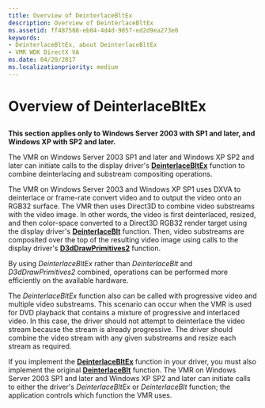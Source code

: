 ```yaml
---
title: Overview of DeinterlaceBltEx
description: Overview of DeinterlaceBltEx
ms.assetid: ff487508-eb04-4d4d-9057-ed2d9ea273e0
keywords:
- DeinterlaceBltEx, about DeinterlaceBltEx
- VMR WDK DirectX VA
ms.date: 04/20/2017
ms.localizationpriority: medium
---
```


# Overview of DeinterlaceBltEx


## <span id="ddk_overview_of_deinterlacebltex_gg"></span><span id="DDK_OVERVIEW_OF_DEINTERLACEBLTEX_GG"></span>


**This section applies only to Windows Server 2003 with SP1 and later, and Windows XP with SP2 and later.**

The VMR on Windows Server 2003 SP1 and later and Windows XP SP2 and later can initiate calls to the display driver's [**DeinterlaceBltEx**](https://docs.microsoft.com/windows-hardware/drivers/display/dxva-deinterlacebobdeviceclass-deinterlacebltex) function to combine deinterlacing and substream compositing operations.

The VMR on Windows Server 2003 and Windows XP SP1 uses DXVA to deinterlace or frame-rate convert video and to output the video onto an RGB32 surface. The VMR then uses Direct3D to combine video substreams with the video image. In other words, the video is first deinterlaced, resized, and then color-space converted to a Direct3D RGB32 render target using the display driver's [**DeinterlaceBlt**](https://docs.microsoft.com/windows-hardware/drivers/display/dxva-deinterlacebobdeviceclass-deinterlaceblt) function. Then, video substreams are composited over the top of the resulting video image using calls to the display driver's [**D3dDrawPrimitives2**](https://docs.microsoft.com/windows-hardware/drivers/ddi/content/d3dhal/nc-d3dhal-lpd3dhal_drawprimitives2cb) function.

By using *DeinterlaceBltEx* rather than *DeinterlaceBlt* and *D3dDrawPrimitives2* combined, operations can be performed more efficiently on the available hardware.

The *DeinterlaceBltEx* function also can be called with progressive video and multiple video substreams. This scenario can occur when the VMR is used for DVD playback that contains a mixture of progressive and interlaced video. In this case, the driver should not attempt to deinterlace the video stream because the stream is already progressive. The driver should combine the video stream with any given substreams and resize each stream as required.

If you implement the [**DeinterlaceBltEx**](https://docs.microsoft.com/windows-hardware/drivers/display/dxva-deinterlacebobdeviceclass-deinterlacebltex) function in your driver, you must also implement the original [**DeinterlaceBlt**](https://docs.microsoft.com/windows-hardware/drivers/display/dxva-deinterlacebobdeviceclass-deinterlaceblt) function. The VMR on Windows Server 2003 SP1 and later and Windows XP SP2 and later can initiate calls to either the driver's *DeinterlaceBltEx* or *DeinterlaceBlt* function; the application controls which function the VMR uses.

 

 





